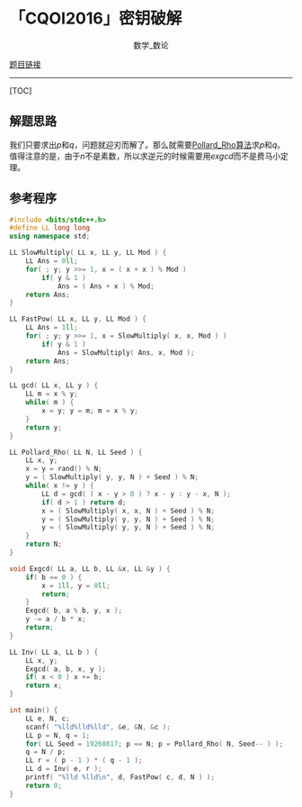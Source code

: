 # 「CQOI2016」密钥破解

<center>数学_数论</center>

[题目链接](https://loj.ac/problem/2045)

---

[TOC]

## 解题思路

我们只要求出$p$和$q$，问题就迎刃而解了。那么就需要[Pollard\_Rho算法](https://chy-2003.github.io/2019/04/20/9/)求$p$和$q$。值得注意的是，由于$n$不是素数，所以求逆元的时候需要用$exgcd$而不是费马小定理。

## 参考程序

```C++
#include <bits/stdc++.h>
#define LL long long
using namespace std;

LL SlowMultiply( LL x, LL y, LL Mod ) {
	LL Ans = 0ll;
	for( ; y; y >>= 1, x = ( x + x ) % Mod ) 
		if( y & 1 ) 
			Ans = ( Ans + x ) % Mod;
	return Ans;
}

LL FastPow( LL x, LL y, LL Mod ) {
	LL Ans = 1ll;
	for( ; y; y >>= 1, x = SlowMultiply( x, x, Mod ) )
		if( y & 1 )
			Ans = SlowMultiply( Ans, x, Mod );
	return Ans;
}

LL gcd( LL x, LL y ) {
	LL m = x % y;
	while( m ) {
		x = y; y = m; m = x % y;
	}
	return y;
}

LL Pollard_Rho( LL N, LL Seed ) {
	LL x, y;
	x = y = rand() % N;
	y = ( SlowMultiply( y, y, N ) + Seed ) % N;
	while( x != y ) {
		LL d = gcd( ( x - y > 0 ) ? x - y : y - x, N );
		if( d > 1 ) return d;
		x = ( SlowMultiply( x, x, N ) + Seed ) % N;
		y = ( SlowMultiply( y, y, N ) + Seed ) % N;
		y = ( SlowMultiply( y, y, N ) + Seed ) % N;
	}
	return N;
}

void Exgcd( LL a, LL b, LL &x, LL &y ) {
	if( b == 0 ) {
		x = 1ll, y = 0ll;
		return;
	}
	Exgcd( b, a % b, y, x );
	y -= a / b * x;
	return;
}

LL Inv( LL a, LL b ) {
	LL x, y;
	Exgcd( a, b, x, y );
	if( x < 0 ) x += b;
	return x;
}

int main() {
	LL e, N, c;
	scanf( "%lld%lld%lld", &e, &N, &c );
	LL p = N, q = 1;
	for( LL Seed = 19260817; p == N; p = Pollard_Rho( N, Seed-- ) );	
	q = N / p;
	LL r = ( p - 1 ) * ( q - 1 );
	LL d = Inv( e, r );
	printf( "%lld %lld\n", d, FastPow( c, d, N ) );
	return 0;
}

```

